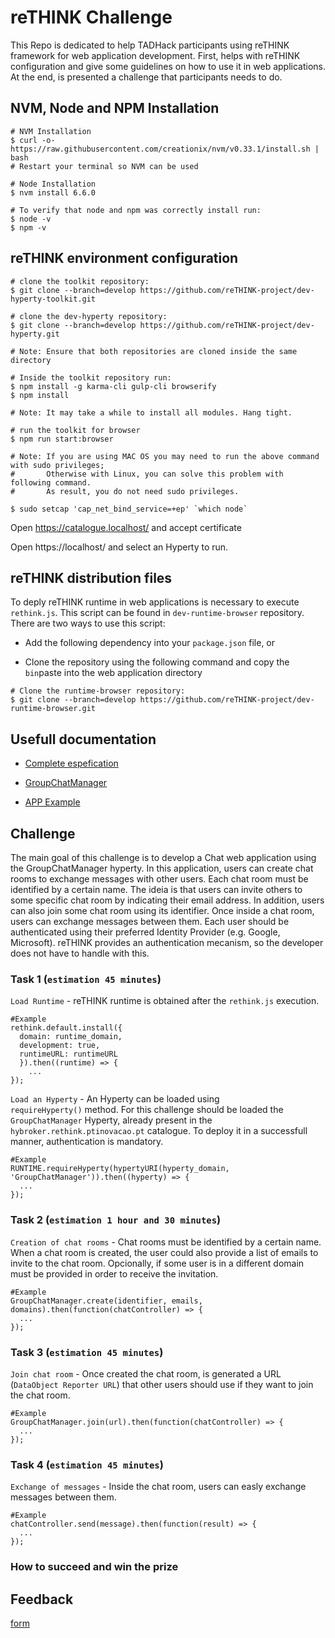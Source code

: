# reTHINK Challenge

This Repo is dedicated to help TADHack participants using reTHINK framework for web application development. First, helps with reTHINK configuration and give some guidelines on how to use it in web applications. At the end, is presented a challenge that participants needs to do.
 

## NVM, Node and NPM Installation

```shell
# NVM Installation
$ curl -o- https://raw.githubusercontent.com/creationix/nvm/v0.33.1/install.sh | bash
# Restart your terminal so NVM can be used

# Node Installation
$ nvm install 6.6.0

# To verify that node and npm was correctly install run:
$ node -v
$ npm -v
```


## reTHINK environment configuration 

```shell
# clone the toolkit repository:
$ git clone --branch=develop https://github.com/reTHINK-project/dev-hyperty-toolkit.git

# clone the dev-hyperty repository:
$ git clone --branch=develop https://github.com/reTHINK-project/dev-hyperty.git

# Note: Ensure that both repositories are cloned inside the same directory 
```

```shell
# Inside the toolkit repository run:
$ npm install -g karma-cli gulp-cli browserify
$ npm install

# Note: It may take a while to install all modules. Hang tight. 
```

```shell
# run the toolkit for browser
$ npm run start:browser

# Note: If you are using MAC OS you may need to run the above command with sudo privileges; 
#       Otherwise with Linux, you can solve this problem with following command. 
#       As result, you do not need sudo privileges.

$ sudo setcap 'cap_net_bind_service=+ep' `which node`

```


Open https://catalogue.localhost/ and accept certificate

Open https://localhost/ and select an Hyperty to run.


## reTHINK distribution files 

To deply reTHINK runtime in web applications is necessary to execute `rethink.js`. This script can be found in `dev-runtime-browser` repository. There are two ways to use this script:

* Add the following dependency into your `package.json` file, or

* Clone the repository using the following command and copy the `bin`paste into the web application directory

```shell
# Clone the runtime-browser repository:
$ git clone --branch=develop https://github.com/reTHINK-project/dev-runtime-browser.git
```


## Usefull documentation

* [Complete espefication](https://github.com/reTHINK-project/specs)

* [GroupChatManager](https://github.com/reTHINK-project/dev-hyperty/tree/develop/docs/group-chat-manager)

* [APP Example](https://github.com/reTHINK-project/dev-app/tree/develop)

## Challenge

The main goal of this challenge is to develop a Chat web application using the GroupChatManager hyperty. In this application, users can create chat rooms to exchange messages with other users. Each chat room must be identified by a certain name. The ideia is that users can invite others to some specific chat room by indicating their email address. In addition, users can also join some chat room using its identifier. Once inside a chat room, users can exchange messages between them. 
Each user should be authenticated using their preferred Identity Provider (e.g. Google, Microsoft). reTHINK provides an authentication mecanism, so the developer does not have to handle with this.

### Task 1 (`estimation 45 minutes`)

`Load Runtime` - reTHINK runtime is obtained after the `rethink.js` execution.

```shell
#Example
rethink.default.install({ 
  domain: runtime_domain,
  development: true,
  runtimeURL: runtimeURL
  }).then((runtime) => {
    ... 
});
```

`Load an Hyperty` - An Hyperty can be loaded using `requireHyperty()` method. For this challenge should be loaded the `GroupChatManager` Hyperty, already present in the `hybroker.rethink.ptinovacao.pt` catalogue. To deploy it in a successfull manner, authentication is mandatory.

```shell
#Example
RUNTIME.requireHyperty(hypertyURI(hyperty_domain, 'GroupChatManager')).then((hyperty) => {
  ...
});
```

### Task 2 (`estimation 1 hour and 30 minutes`)

`Creation of chat rooms` - Chat rooms must be identified by a certain name. When a chat room is created, the user could also provide a list of emails to invite to the chat room. Opcionally, if some user is in a different domain must be provided in order to receive the invitation.

```shell
#Example
GroupChatManager.create(identifier, emails, domains).then(function(chatController) => {
  ...
});
```

### Task 3 (`estimation 45 minutes`)

`Join chat room` - Once created the chat room, is generated a URL (`DataObject Reporter URL`) that other users should use if they want to join the chat room.

```shell
#Example
GroupChatManager.join(url).then(function(chatController) => {
  ...
});
```

### Task 4 (`estimation 45 minutes`)

`Exchange of messages` - Inside the chat room, users can easly exchange messages between them.

```shell
#Example
chatController.send(message).then(function(result) => {
  ...
});
```

### How to succeed and win the prize 


## Feedback

[form](https://docs.google.com/forms/d/e/1FAIpQLSeFt56Ura0zkTqg_VX9od_jBZtE3-2mt_urTFvxsoRuQ3uJRw/viewform)
